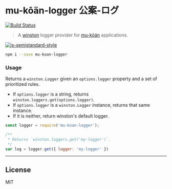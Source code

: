 # mu-kōän-logger 公案-ログ

[![Build Status](https://travis-ci.org/nfantone/mu-koan-logger.svg?branch=master)](https://travis-ci.org/nfantone/mu-koan-logger)

> A [winston][1] logger provider for [mu-kōän][2] applications.

[![js-semistandard-style](https://cdn.rawgit.com/flet/semistandard/master/badge.svg)](https://github.com/Flet/semistandard)

```sh
npm i --save mu-koan-logger
```

### Usage
Returns a `winston.Logger` given an `options.logger` property and a set
of prioritized rules.
   
- If `options.logger` is a string, returns `winston.loggers.get(options.logger)`.
- If `options.logger` is a `winston.Logger` instance, returns that same instance.
- If it is neither, return winston's default logger.


```javascript
const logger = require('mu-koan-logger');

/**
 * Returns `winston.loggers.get('my-logger')`.
 */
var log = logger.get({ logger: 'my-logger' })
```


---

## License
MIT

[1]: https://www.npmjs.com/winston
[2]: https://www.npmjs.com/mu-koan
